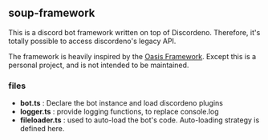 ## soup-framework

This is a discord bot framework written on top of Discordeno. Therefore, it's totally possible to access discordeno's legacy API.

The framework is heavily inspired by the [Oasis Framework](https://github.com/yuzudev/oasis). Except this is a personal project, and is not intended to be maintained.


### files

* **bot.ts** : Declare the bot instance and load discordeno plugins
* **logger.ts** : provide logging functions, to replace console.log
* **fileloader.ts** : used to auto-load the bot's code. Auto-loading strategy is defined here.
